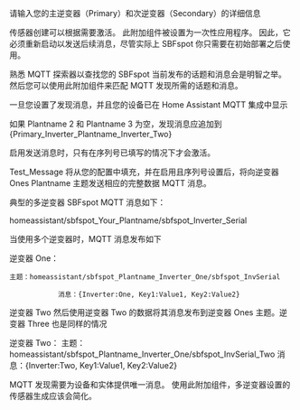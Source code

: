 请输入您的主逆变器（Primary）和次逆变器（Secondary）的详细信息

传感器创建可以根据需要激活。
此附加组件被设置为一次性应用程序。
因此，它必须重新启动以发送后续消息，尽管实际上 SBFspot 你只需要在初始部署之后使用。

熟悉 MQTT 探索器以查找您的 SBFspot 当前发布的话题和消息会是明智之举。
然后您可以使用此附加组件来匹配 MQTT 发现所需的话题和消息。

一旦您设置了发现消息，并且您的设备已在 Home Assistant MQTT 集成中显示

如果 Plantname 2 和 Plantname 3 为空，发现消息应追加到 {Primary_Inverter_Plantname_Inverter_Two}

启用发送消息时，只有在序列号已填写的情况下才会激活。

Test_Message 将从您的配置中填充，并在启用且序列号设置后，将向逆变器 Ones Plantname 主题发送相应的完整数据 MQTT 消息。

典型的多逆变器 SBFspot MQTT 消息如下：

homeassistant/sbfspot_Your_Plantname/sbfspot_Inverter_Serial

当使用多个逆变器时，MQTT 消息发布如下

逆变器 One：

```
主题：homeassistant/sbfspot_Plantname_Inverter_One/sbfspot_InvSerial

            消息：{Inverter:One, Key1:Value1, Key2:Value2}
```

逆变器 Two 然后使用逆变器 Two 的数据将其消息发布到逆变器 Ones 主题。逆变器 Three 也是同样的情况

逆变器 Two：
主题：homeassistant/sbfspot_Plantname_Inverter_One/sbfspot_InvSerial_Two
消息：{Inverter:Two, Key1:Value1, Key2:Value2}

MQTT 发现需要为设备和实体提供唯一消息。
使用此附加组件，多逆变器设置的传感器生成应该会简化。
